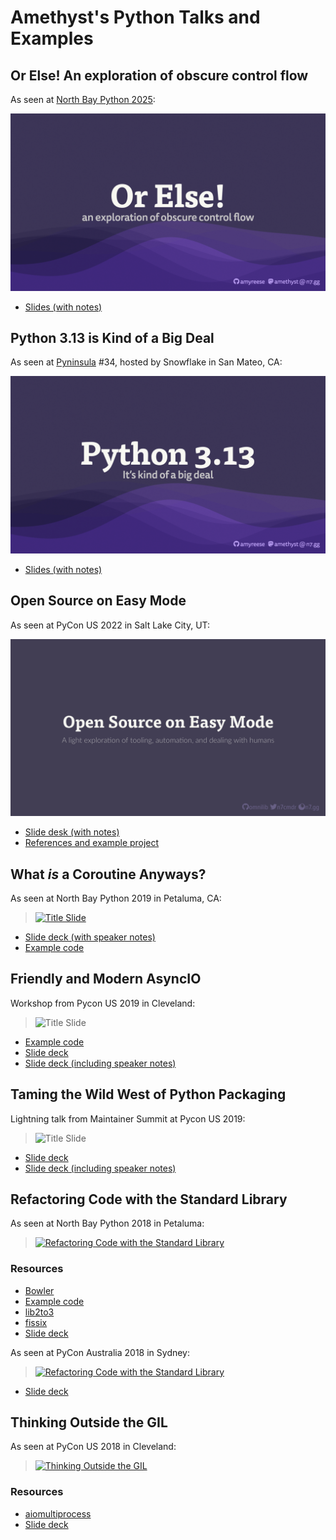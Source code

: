 # Amethyst's Python Talks and Examples

## Or Else! An exploration of obscure control flow

As seen at [North Bay Python 2025](https://2025.northbaypython.org):

![Title slide](https://raw.githubusercontent.com/amyreese/pycon/main/thumbnails/or-else.png)

* [Slides (with notes)](https://raw.githubusercontent.com/amyreese/pycon/main/slides/or-else-nbpy-2025.pdf)

## Python 3.13 is Kind of a Big Deal

As seen at [Pyninsula](https://pyninsula.org/) #34,
hosted by Snowflake in San Mateo, CA:

![Title slide](https://raw.githubusercontent.com/amyreese/pycon/main/thumbnails/python-313-is-a-big-deal.png)

* [Slides (with notes)](https://raw.githubusercontent.com/amyreese/pycon/main/slides/python-313-is-a-big-deal.pdf)

## Open Source on Easy Mode

As seen at PyCon US 2022 in Salt Lake City, UT:

![Title slide](https://raw.githubusercontent.com/amyreese/pycon/master/thumbnails/open-source-easy-mode.png)

* [Slide desk (with notes)](https://raw.githubusercontent.com/amyreese/pycon/main/open-source-easy-mode/slides-with-notes.pdf)
* [References and example project](https://github.com/amyreese/pycon/tree/main/open-source-easy-mode)

## What *is* a Coroutine Anyways?

As seen at North Bay Python 2019 in Petaluma, CA:

> [![Title Slide](https://raw.githubusercontent.com/amyreese/pycon/main/thumbnails/what-is-a-coroutine.png)](https://www.youtube.com/watch?v=GSiZkP7cI80)

* [Slide deck (with speaker notes)](https://github.com/amyreese/pycon/raw/main/what-is-a-coroutine/slides-with-notes.pdf)
* [Example code](https://github.com/amyreese/pycon/tree/main/what-is-a-coroutine)

## Friendly and Modern AsyncIO

Workshop from Pycon US 2019 in Cleveland:

> ![[Title Slide](https://www.dropbox.com/s/m3118hs1vf9cyfx/Friendly%20and%20Modern%20AsyncIO%20with%20notes.pdf?dl=0)](https://raw.githubusercontent.com/amyreese/pycon/master/thumbnails/friendly-asyncio.jpg)

* [Example code](https://github.com/amyreese/pycon/tree/master/friendly-asyncio)
* [Slide deck](https://speakerdeck.com/jreese/friendly-and-modern-asyncio)
* [Slide deck (including speaker notes)](https://www.dropbox.com/s/m3118hs1vf9cyfx/Friendly%20and%20Modern%20AsyncIO%20with%20notes.pdf?dl=0)


## Taming the Wild West of Python Packaging

Lightning talk from Maintainer Summit at Pycon US 2019:

> ![[Title Slide](https://www.dropbox.com/s/6sgkqq0bgw98xg8/Taming%20the%20Wild%20West%20of%20Python%20Packaging%20with%20notes.pdf?dl=0)](https://raw.githubusercontent.com/amyreese/pycon/master/thumbnails/taming-the-wild-west.jpg)

* [Slide deck](https://speakerdeck.com/jreese/taming-the-wild-west-of-python-packaging)
* [Slide deck (including speaker notes)](https://www.dropbox.com/s/6sgkqq0bgw98xg8/Taming%20the%20Wild%20West%20of%20Python%20Packaging%20with%20notes.pdf?dl=0)


## Refactoring Code with the Standard Library

As seen at North Bay Python 2018 in Petaluma:

> [![Refactoring Code with the Standard Library](http://img.youtube.com/vi/KxWsM9Kh1FY/0.jpg)](https://youtu.be/KxWsM9Kh1FY "North Bay Python 2018 - Amethyst Reese - Refactoring Code with the Standard Library")

### Resources

* [Bowler](https://pybowler.io)
* [Example code](https://github.com/amyreese/pycon/tree/master/refactoring)
* [lib2to3](https://github.com/python/cpython/tree/master/Lib/lib2to3)
* [fissix](https://github.com/amyreese/fissix)
* [Slide deck](https://speakerdeck.com/jreese/refactoring-code-with-the-standard-library-nbpy-2018)

As seen at PyCon Australia 2018 in Sydney:

> [![Refactoring Code with the Standard Library](http://img.youtube.com/vi/9USGh4Uy-xQ/0.jpg)](https://youtu.be/9USGh4Uy-xQ "PyCon Australia 2018 - Amethyst Reese - Refactoring Code with the Standard Library")

* [Slide deck](https://speakerdeck.com/jreese/refactoring-code-with-the-standard-library)


## Thinking Outside the GIL

As seen at PyCon US 2018 in Cleveland:

> [![Thinking Outside the GIL](http://img.youtube.com/vi/0kXaLh8Fz3k/0.jpg)](http://www.youtube.com/watch?v=0kXaLh8Fz3k "PyCon 2018 - Amethyst Reese - Thinking Outside the GIL with AsyncIO and Multiprocessing")

### Resources

* [aiomultiprocess](https://github.com/amyreese/aiomultiprocess)
* [Slide deck](https://speakerdeck.com/jreese/thinking-outside-the-gil-2)
